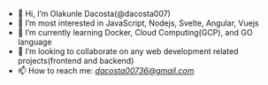- 👋 Hi, I’m Olakunle Dacosta(@dacosta007)
- 👀 I’m most interested in JavaScript, Nodejs, Svelte, Angular, Vuejs
- 🌱 I’m currently learning Docker, Cloud Computing(GCP), and GO language
- 💞️ I’m looking to collaborate on any web development related projects(frontend and backend)
- 📫 How to reach me: *dacosta00736@gmail.com*

<!---
dacosta007/dacosta007 is a ✨ special ✨ repository because its `README.md` (this file) appears on your GitHub profile.
You can click the Preview link to take a look at your changes.
--->
